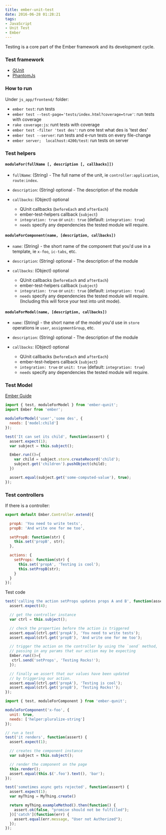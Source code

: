 ```yaml
---
title: ember-unit-test
date: 2016-06-28 01:28:21
tags:
- JavaScript
- Unit Test
- Ember
---
```


Testing is a core part of the Ember framework and its development cycle.

### Test framework

- [QUnit](https://qunitjs.com/)
- [PhantomJs](http://phantomjs.org/)

### How to run

Under `js_app/frontend/` folder:
- `ember test`: run tests
- `ember test --test-page='tests/index.html?coverage=true'`: run tests with coverage
- `rake coverage:js`: runt tests with coverage
- `ember test -filter 'test des'`: run one test what des is 'test des'
- `ember test --server`: run tests and e-run tests on every file-change
- `ember server;  localhost:4200/test`: run tests on server

<!--more-->
### Test helpers

#### `moduleFor(fullName [, description [, callbacks]])`

- `fullName`: (String) - The full name of the unit, ie
  `controller:application`, `route:index`.

- `description`: (String) optional - The description of the module

- `callbacks`: (Object) optional
   - QUnit callbacks (`beforeEach` and `afterEach`)
   - ember-test-helpers callback (`subject`)
   - `integration: true` or `unit: true` (default: `integration: true`)
   - `needs` specify any dependencies the tested module will require.

#### `moduleForComponent(name, [description, callbacks])`

- `name`: (String) - the short name of the component that you'd use in a
  template, ie `x-foo`, `ic-tabs`, etc.

- `description`: (String) optional - The description of the module

- `callbacks`: (Object) optional
   - QUnit callbacks (`beforeEach` and `afterEach`)
   - ember-test-helpers callback (`subject`)
   - `integration: true` or `unit: true` (default: `integration: true`)
   - `needs` specify any dependencies the tested module will require.  (Including this will force your test into unit mode).


#### `moduleForModel(name, [description, callbacks])`

- `name`: (String) - the short name of the model you'd use in `store`
  operations ie `user`, `assignmentGroup`, etc.

- `description`: (String) optional - The description of the module

- `callbacks`: (Object) optional
   - QUnit callbacks (`beforeEach` and `afterEach`)
   - ember-test-helpers callback (`subject`)
   - `integration: true` or `unit: true` (default: `integration: true`)
   - `needs` specify any dependencies the tested module will require.

### Test Model
[Ember Guide](http://guides.emberjs.com/v1.13.0/testing/testing-models/)

```js
import { test, moduleForModel } from 'ember-qunit';
import Ember from 'ember';

moduleForModel('user','some des', {
  needs: ['model:child']
});

test('It can set its child', function(assert) {
  assert.expect(1);
  var subject = this.subject();

  Ember.run(()={
    var child = subject.store.createRecord('child');
    subject.get('children').pushObject(child);
  })

  assert.equal(subject.get('some-computed-value'), true);
});
```

### Test controllers

If there is a controller:
```js
export default Ember.Controller.extend({

  propA: 'You need to write tests',
  propB: 'And write one for me too',

  setPropB: function(str) {
    this.set('propB', str);
  },

  actions: {
    setProps: function(str) {
      this.set('propA', 'Testing is cool');
      this.setPropB(str);
    }
  }
});
```
Test code
```js
test('calling the action setProps updates props A and B', function(assert) {
  assert.expect(4);

  // get the controller instance
  var ctrl = this.subject();

  // check the properties before the action is triggered
  assert.equal(ctrl.get('propA'), 'You need to write tests');
  assert.equal(ctrl.get('propB'), 'And write one for me too');

  // trigger the action on the controller by using the `send` method,
  // passing in any params that our action may be expecting
  Ember.run(()={
   ctrl.send('setProps', 'Testing Rocks!');
  });

  // finally we assert that our values have been updated
  // by triggering our action.
  assert.equal(ctrl.get('propA'), 'Testing is cool');
  assert.equal(ctrl.get('propB'), 'Testing Rocks!');
});
```

```js
import { test, moduleForComponent } from 'ember-qunit';

moduleForComponent('x-foo', {
  unit: true,
  needs: ['helper:pluralize-string']
});

// run a test
test('it renders', function(assert) {
  assert.expect(1);

  // creates the component instance
  var subject = this.subject();

  // render the component on the page
  this.render();
  assert.equal(this.$('.foo').text(), 'bar');
});
```
```js
test('sometimes async gets rejected', function(assert) {
  assert.expect(1);
  var myThing = MyThing.create()

  return myThing.exampleMethod().then(function() {
    assert.ok(false, "promise should not be fulfilled");
  })['catch'](function(err) {
    assert.equal(err.message, "User not Authorized");
  });
});
```
